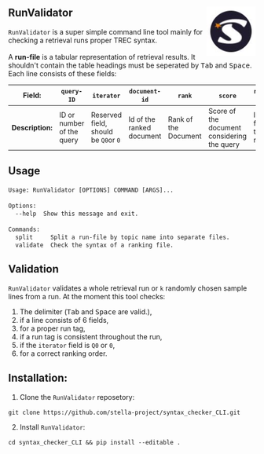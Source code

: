<a href="https://stella-project.org/"><img align="right" width="100" src="doc/img/logo-st.JPG" /></a>
**RunValidator**
---
`RunValidator` is a super simple command line tool mainly for checking a retrieval runs proper TREC syntax.<br><br>
A **run-file** is a tabular representation of retrieval results. It shouldn't contain the table headings must be seperated by <kbd>Tab</kbd> and <kbd>Space</kbd>. Each line consists of these fields:<br>

|**Field:**|`query-ID`|`iterator`|`document-id`|`rank`|`score`|`run-ID`|
|---|---|---|---|---|---|---|
|**Description:**|ID or number of the query |Reserved field, should be `Q0`or `0`|Id of the ranked document|Rank of the Document|Score of the document considering the query|ID for this run|

**Usage**
---

```commandline
Usage: RunValidator [OPTIONS] COMMAND [ARGS]...

Options:
  --help  Show this message and exit.

Commands:
  split     Split a run-file by topic name into separate files.
  validate  Check the syntax of a ranking file.
```

**Validation**
---
`RunValidator` validates a whole retrieval run or `k` randomly chosen sample lines from a run. At the moment this tool checks:
1. The delimiter (<kbd>Tab</kbd> and <kbd>Space</kbd> are valid.),
2. if a line consists of 6 fields,
3. for a proper run tag,
4. if a run tag is consistent throughout the run,
5. if the `iterator` field is `Q0` or `0`,
6. for a correct ranking order.

**Installation:**
---
1. Clone the `RunValidator` reposetory:
```
git clone https://github.com/stella-project/syntax_checker_CLI.git
```

2. Install `RunValidator`:
```
cd syntax_checker_CLI && pip install --editable .
```
